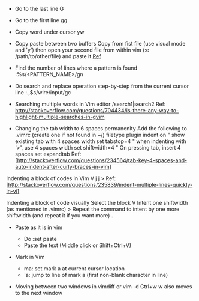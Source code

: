 
* Go to the last line
    G
* Go to the first line
    gg
* Copy word under cursor
 yw 

* Copy paste between two buffers
    Copy from fist file (use visual mode and 'y') then open your second file from within vim (:e /path/to/other/file) and paste it
  [Ref](https://stackoverflow.com/questions/4620672/copy-and-paste-content-from-one-file-to-another-file-in-vi)

* Find the number of lines where a pattern is found
  :%s/<PATTERN_NAME>/gn

* Do search and replace operation step-by-step from the current cursor line
  :.,$s/wire/input/gc

* Searching multiple words in Vim editor
  /search1\|search2
  Ref: http://stackoverflow.com/questions/704434/is-there-any-way-to-highlight-multiple-searches-in-gvim

* Changing the tab width to 6 spaces permanenlty
    Add the following to .vimrc (create one if not found in ~/)
        filetype plugin indent on
        " show existing tab with 4 spaces width
        set tabstop=4
        " when indenting with '>', use 4 spaces width
        set shiftwidth=4
        " On pressing tab, insert 4 spaces
        set expandtab
    Ref: [http://stackoverflow.com/questions/234564/tab-key-4-spaces-and-auto-indent-after-curly-braces-in-vim]

Indenting a block of codes in Vim
		V j j >
    Ref: [http://stackoverflow.com/questions/235839/indent-multiple-lines-quickly-in-vi]

Indenting a block of code visually
  Select the block
    V
  Intent one shiftwidth (as mentioned in .vimrc)
    >
  Repeat the command to intent by one more shiftwidth (and repeat it if you want more)
    .

* Paste as it is in vim
	* Do :set paste
	* Paste the text (Middle click or Shift+Ctrl+V)

* Mark in Vim
	* ma:	set mark a at current cursor location
	* 'a:	jump to line of mark a (first non-blank character in line) 
* Moving between two windows in vimdiff or vim -d
        Ctrl+w w also moves to the next window
